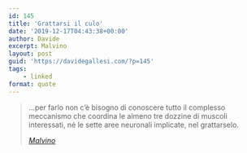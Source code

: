 ```yaml
---
id: 145
title: 'Grattarsi il culo'
date: '2019-12-17T04:43:38+00:00'
author: Davide
excerpt: Malvino
layout: post
guid: 'https://davidegallesi.com/?p=145'
tags:
    - linked
format: quote
---
```


> …per farlo non c’è bisogno di conoscere tutto il complesso meccanismo che coordina le almeno tre dozzine di muscoli interessati, né le sette aree neuronali implicate, nel grattarselo.
> 
> <cite>[Malvino](https://malvinodue.blogspot.com/2019/12/blog-post.html)</cite>
